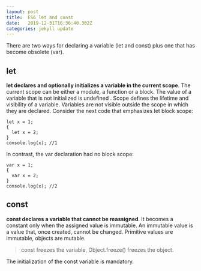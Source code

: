 ```yaml
---
layout: post
title:  ES6 let and const
date:   2019-12-31T16:36:40.302Z
categories: jekyll update
---
```

There are two ways for declaring a variable (let and const) plus one that has become obsolete (var).

## let

**let declares and optionally initializes a variable in the current scope**. The current scope can be either a module, a function or a block. The value of a variable that is not initialized is undefined .
Scope defines the lifetime and visibility of a variable. Variables are not visible outside the scope in which they are declared.
Consider the next code that emphasizes let block scope:
```
let x = 1;
{ 
  let x = 2;
}
console.log(x); //1
```
In contrast, the var declaration had no block scope:
```
var x = 1;
{ 
  var x = 2;
}
console.log(x); //2
```

## const

**const declares a variable that cannot be reassigned**. It becomes a constant only when the assigned value is immutable.
An immutable value is a value that, once created, cannot be changed. Primitive values are immutable, objects are mutable.

> const freezes the variable, Object.freeze() freezes the object.

The initialization of the const variable is mandatory.
